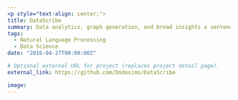 ```yaml
---
<p style="text-align: center;">
title: DataScribe
summary: Data analytics, graph generation, and broad insights a sentence away.
tags:
  - Natural Language Processing
  - Data Science
date: "2016-04-27T00:00:00Z"

# Optional external URL for project (replaces project detail page).
external_link: https://github.com/Dodesimo/DataScribe

image:
---
```

